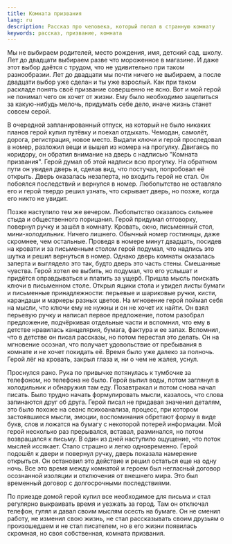 ```yaml
---
title: Комната призвания
lang: ru 
description: Рассказ про человека, который попал в странную комнату 
keywords: рассказ, призвание, комната
---
```

Мы не выбираем родителей, место рождения, имя, детский сад, школу. Лет до двадцати выбираем разве что мороженное в магазине. И даже этот выбор даётся с трудом, что не удивительно при таком разнообразии. Лет до двадцати мы почти ничего не выбираем, а после двадцати выбор уже сделан и ты уже взрослый. Как при таком раскладе понять своё призвание совершенно не ясно. Вот и мой герой не понимал чего он хочет от жизни. Ему было необходимо зацепиться за какую-нибудь мелочь, придумать себе дело, иначе жизнь станет совсем серой.

В очередной запланированный отпуск, на который не было никаких планов герой купил путёвку и поехал отдыхать. Чемодан, самолёт, дорога, регистрация, новое место. Выдали ключи и герой проследовал в номер, разложил вещи и вышел из номера на прогулку. Двигаясь по коридору, он обратил внимание на дверь с надписью "Комната призвания". Герой думал об этой надписи всю прогулку. На обратном пути он увидел дверь и, сделав вид, что постучал, попробовал её открыть. Дверь оказалась незаперта, но входить герой не стал. Он побоялся последствий и вернулся в номер. Любопытство не оставляло его и герой твердо решил узнать, что скрывает дверь, но позже, когда его никто не увидит.

Позже наступило тем же вечером. Любопытство оказалось сильнее стыда и общественного порицания. Герой придумал отговорку, повернул ручку и зашёл в комнату. Кровать, окно, письменный стол, мини-холодильник. Ничего лишнего. Обычный номер гостиницы, даже скромнее, чем остальные. Проведя в номере минут двадцать, посидев на кровати и за письменным столом герой подумал, что надпись  это шутка и решил вернуться в номер. Однако дверь комнаты оказалась заперта и выглядело это так, будто дверь это часть стены. Смешанные чувства. Герой хотел ее выбить, но подумал, что его услышат и придётся оправдываться и платить за ущерб. Пришла мысль поискать ключи в письменном столе. Открыл ящики стола и увидел листы бумаги и письменные принадлежности: перьевые и шариковые ручки, кисти, карандаши и маркеры разных цветов. На мгновение герой поймал себя на мысли, что ключи ему не нужны и он не хочет их найти. Он взял перьевую ручку и написал первое предложение, потом разобрал предложение, подчёркивая отдельные части и вспомнил, что ему в детстве нравилась канцелярия, бумага, фактура и ее запах. Вспомнил, что в детстве он писал рассказы, но потом перестал это делать. Он на мгновение осознал, что получает удовольствие от пребывания в комнате и не хочет покидать её. Время было уже далеко за полночь. Герой лёг на кровать, закрыл глаза и, ни о чем не жалея, уснул.

Проснулся рано. Рука по привычке потянулась к тумбочке за телефоном, но телефона не было. Герой выпил воды, потом заглянул в холодильник и обнаружил там еду. Позавтракал и потом снова начал писать. Было трудно начать формулировать мысли, казалось, что слова запинаются друг об друга. Герой писал не придавая значения деталям, это было похоже на сеанс психоанализа, процесс, при котором застоявшиеся мысли, эмоции, воспоминания обретают форму в виде букв, слов и ложатся на бумагу с некоторой потерей информации. Мой герой несколько раз прерывался, вставал, разминался, но потом возвращался к письму. В один из дней наступило ощущение, что поток мыслей иссякает. Стало страшно и легко одновременно. Герой подошёл к двери и повернул ручку, дверь показала намерение открыться. Он остановил это действие и решил остаться еще на одну ночь. Все это время между комнатой и героем был негласный договор осознанной изоляции и отключения от внешнего мира. Это был временный договор с долгосрочными последствиями.

По приезде домой герой купил все необходимое для письма и стал регулярно выкраивать время и уезжать за город. Там он отключал телефон, гулял и давал своим мыслям осесть на бумаге. Он не сменил работу, не изменил свою жизнь, не стал рассказывать своим друзьям о произошедшем и не стал писателем, но в его жизни появилась скромная, но своя собственная, комната призвания.